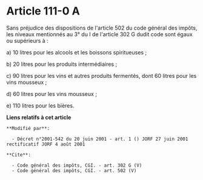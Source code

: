 # Article 111-0 A

Sans préjudice des dispositions de l'article 502 du code général des impôts, les niveaux mentionnés au 3° du I de l'article
302 G dudit code sont égaux ou supérieurs à : 

a) 10 litres pour les alcools et les boissons spiritueuses ; 

b) 20 litres pour les produits intermédiaires ; 

c) 90 litres pour les vins et autres produits fermentés, dont 60 litres pour les vins mousseux ; 

d) 60 litres pour les vins mousseux ; 

e) 110 litres pour les bières.

**Liens relatifs à cet article**

	**Modifié par**:

	  - Décret n°2001-542 du 20 juin 2001 - art. 1 () JORF 27 juin 2001 rectificatif JORF 4 août 2001

	**Cite**:

	  - Code général des impôts, CGI. - art. 302 G (V)
	  - Code général des impôts, CGI. - art. 502 (V)
